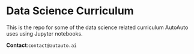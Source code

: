 # Data Science Curriculum  
This is the repo for some of the data science related curriculum AutoAuto uses using Jupyter notebooks.


 __Contact__:`contact@autauto.ai`



[-----------------------------LINKS-----------------------------]: #


[auto-auto-website]:http://autoauto.ai/
